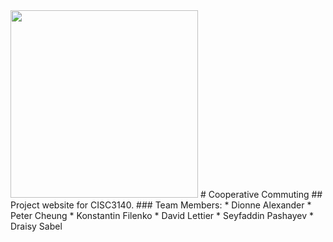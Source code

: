 <img src="https://raw.github.com/CISC3140TeamSquadron/cooperativecommuting/master/assets/images/car_logo.png" width="300px" height="300px">
# Cooperative Commuting
## Project website for CISC3140.
### Team Members:
* Dionne Alexander
* Peter Cheung
* Konstantin Filenko
* David Lettier
* Seyfaddin Pashayev
* Draisy Sabel

